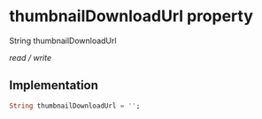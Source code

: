 


# thumbnailDownloadUrl property







String thumbnailDownloadUrl
  
_<span class="feature">read / write</span>_






## Implementation

```dart
String thumbnailDownloadUrl = '';
```







